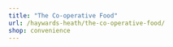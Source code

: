 ```yaml
---
title: "The Co-operative Food"
url: /haywards-heath/the-co-operative-food/
shop: convenience
---
```

